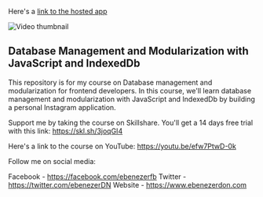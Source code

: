 Here's a [link to the hosted app](https://ebenezerdon.github.io/instagram_db_modules/)

![Video thumbnail](https://res.cloudinary.com/ebenezerdn/image/upload/v1601628681/thumbnail_xborxn.png)
## Database Management and Modularization with JavaScript and IndexedDb

This repository is for my course on Database management and modularization for frontend developers.
In this course, we'll learn database management and modularization with JavaScript and IndexedDb by building a personal Instagram application.

Support me by taking the course on Skillshare. You'll get a 14 days free trial with this link: https://skl.sh/3joqGI4

Here's a link to the course on YouTube: https://youtu.be/efw7PtwD-0k <br>

Follow me on social media:

Facebook - https://facebook.com/ebenezerfb
Twitter - https://twitter.com/ebenezerDN
Website - https://www.ebenezerdon.com
